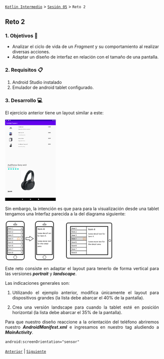 [`Kotlin Intermedio`](../../Readme.md) > [`Sesión 05`](../Readme.md) > `Reto 2`
	
## Reto 2 

<div style="text-align: justify;">

### 1. Objetivos :dart:

- Analizar el ciclo de vida de un _Fragment_ y su comportamiento al realizar diversas acciones.
- Adaptar un diseño de interfaz en relación con el tamaño de una pantalla.

### 2. Requisitos :clipboard:

1. Android Studio instalado
2. Emulador de android tablet configurado.

### 3. Desarrollo :computer:

El ejercicio anterior tiene un layout similar a este:

 <img src="../Ejemplo-02/images/9.png" width="33%">

Sin embargo, la intención es que para para la visualización desde una tablet tengamos una Interfaz parecida a la del diagrama siguiente:

 <img src="../Ejemplo-02/images/1.png" width="70%">
 
 Este reto consiste en adaptar el layout para tenerlo de forma vertical para las versiones ___portrait___ y ___landscape___.
	
Las indicaciones generales son:

1. Utilizando el ejemplo anterior, modifica únicamente el layout para dispositivos grandes (la lista debe abarcar el 40% de la pantalla).

2. Crea una versión landscape para cuando la tablet esté en posición horizontal (la lista debe abarcar el 35% de la pantalla).

Para que nuestro diseño reaccione a la orientación del teléfono abriremos nuestro ___AndroidManifest.xml___ e ingresamos en nuestro tag aludiendo a ___MainActivity___.

```xml
android:screenOrientation="sensor"
```

<!-- <details><summary>Solución</summary>

Para tener una versión landscape, crearemos un ___android resource directory___ con los _qualifiers_ ___Size___ con valor ___large___ y ___orientation___ con valor ___landscape___.
	
El código resultaría de esta forma:

```xml
<androidx.constraintlayout.widget.ConstraintLayout
    xmlns:android="http://schemas.android.com/apk/res/android"
    xmlns:app="http://schemas.android.com/apk/res-auto"
    xmlns:tools="http://schemas.android.com/tools"
    android:layout_width="match_parent"
    android:layout_height="match_parent"
    tools:context=".MainActivity">
    <fragment
        android:id="@+id/fragmentList"
        class="org.bedu.listdetailfragment.ListFragment"
        android:layout_width="0dp"
        android:layout_height="0dp"
        app:layout_constraintTop_toTopOf="parent"
        app:layout_constraintBottom_toBottomOf="parent"
        app:layout_constraintStart_toStartOf="parent"
        app:layout_constraintEnd_toEndOf="@id/guideline"/>
    <fragment
        android:id="@+id/fragmentDetail"
        class="org.bedu.listdetailfragment.DetailFragment"
        android:layout_width="0dp"
        android:layout_height="0dp"
        app:layout_constraintTop_toTopOf="parent"
        app:layout_constraintBottom_toBottomOf="parent"
        app:layout_constraintStart_toStartOf="@id/guideline"
        app:layout_constraintEnd_toEndOf="parent"/>

    <androidx.constraintlayout.widget.Guideline
        android:id="@+id/guideline"
        android:layout_width="wrap_content"
        android:layout_height="wrap_content"
        android:orientation="vertical"
        app:layout_constraintGuide_percent="0.4" />
</androidx.constraintlayout.widget.ConstraintLayout>
```

Para la versión _portrait_ bastaría únicamente reutilizar el código anterior para ___fragment_detail___ de nuestro directorio ___layout-large___ y que tenga el 0.5 de porcentaje.

</details>
<br/> -->

[`Anterior`](../Ejemplo-02/Readme.md) | [`Siguiente`](../Readme.md)




</div>
